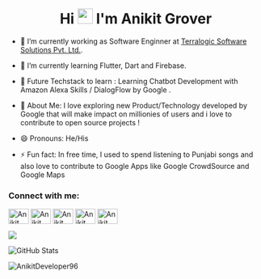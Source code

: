 <h1 align="center">Hi <img src="https://raw.githubusercontent.com/iampavangandhi/iampavangandhi/master/gifs/Hi.gif" width="30px"> I'm Anikit Grover 
</h1>

- 🔭 I’m currently working as Software Enginner at  [Terralogic Software Solutions Pvt. Ltd.](https://www.terralogic.com/).

- 🌱 I’m currently learning Flutter, Dart and Firebase.

- 🌱 Future Techstack to learn  : Learning Chatbot Development with Amazon Alexa Skills / DialogFlow by Google .
 
- 🌱 About Me: I love exploring new Product/Technology developed by Google that will make impact on millionies of users and i love to contribute to open source projects !

- 😄 Pronouns: He/His

- ⚡ Fun fact: In free time, I used to spend listening to Punjabi songs and also love to  contribute to Google Apps like Google CrowdSource and Google Maps


<h3 align="left">Connect with me:</h3>
<p align="left">
<a href="https://www.youtube.com/channel/UCzwhPwhZJ5kZuKxHPQipOKw" target="blank"><img align="center" src="https://raw.githubusercontent.com/rahuldkjain/github-profile-readme-generator/master/src/images/icons/Social/youtube.svg" alt="Anikit Grover" height="30" width="40" /></a>
<a href="https://twitter.com/anikitgrover96" target="blank"><img align="center" src="https://raw.githubusercontent.com/rahuldkjain/github-profile-readme-generator/master/src/images/icons/Social/twitter.svg" alt="Anikit Grover" height="30" width="40" /></a>
<a href="https://www.linkedin.com/in/anikit-grover/" target="blank"><img align="center" src="https://raw.githubusercontent.com/rahuldkjain/github-profile-readme-generator/master/src/images/icons/Social/linked-in-alt.svg" alt="Anikit Grover" height="30" width="40" /></a>
<a href="https://github.com/AnikitDeveloper96" target="blank"><img align="center" src="https://raw.githubusercontent.com/rahuldkjain/github-profile-readme-generator/master/src/images/icons/Social/github.svg" alt="Anikit Grover" height="30" width="40" /></a>
<a href="https://www.instagram.com/anikit.developer96" target="blank"><img align="center" src="https://raw.githubusercontent.com/rahuldkjain/github-profile-readme-generator/master/src/images/icons/Social/instagram.svg" alt="Anikit Grover" height="30" width="40" /></a>
</p>



<img src="https://github-readme-stats.vercel.app/api/top-langs/?username=AnikitDeveloper96" />

 <p><img src="https://github-readme-stats.vercel.app/api?username=AnikitDeveloper96&amp;show_icons=true" alt="GitHub Stats"></p>

<p><img align="center" src="https://github-readme-streak-stats.herokuapp.com/?user=AnikitDeveloper96&" alt="AnikitDeveloper96" /></p>

